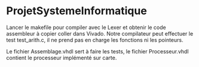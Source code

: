 # ProjetSystemeInformatique
Lancer le makefile pour compiler avec le Lexer et obtenir le code assembleur à copier coller dans Vivado.
Notre compilateur peut effectuer le test test_arith.c, il ne prend pas en charge les fonctions ni les pointeurs.

Le fichier Assemblage.vhdl sert à faire les tests, le fichier Processeur.vhdl contient le processeur implémenté sur carte.
